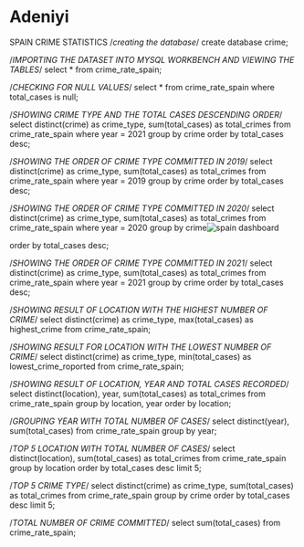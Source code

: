 # Adeniyi
SPAIN CRIME STATISTICS
/*creating the database*/
create database crime;


/*IMPORTING THE DATASET INTO MYSQL WORKBENCH AND VIEWING THE TABLES*/
select * from crime_rate_spain;

/*CHECKING FOR NULL VALUES*/
select * from crime_rate_spain
where total_cases is null;


/*SHOWING CRIME TYPE AND THE TOTAL CASES DESCENDING ORDER*/
select distinct(crime) as crime_type, sum(total_cases) as total_crimes
from crime_rate_spain
where year = 2021
group by crime
order by total_cases desc;


/*SHOWING THE ORDER OF CRIME TYPE COMMITTED IN 2019*/
select distinct(crime) as crime_type, sum(total_cases) as total_crimes
from crime_rate_spain
where year = 2019
group by crime
order by total_cases desc;


/*SHOWING THE ORDER OF CRIME TYPE COMMITTED IN 2020*/
select distinct(crime) as crime_type, sum(total_cases) as total_crimes
from crime_rate_spain
where year = 2020
group by crime![spain dashboard](https://user-images.githubusercontent.com/100759379/204086370-1f2da396-6c7e-4f74-8d68-d285c115c10a.png)

order by total_cases desc;


/*SHOWING THE ORDER OF CRIME TYPE COMMITTED IN 2021*/
select distinct(crime) as crime_type, sum(total_cases) as total_crimes
from crime_rate_spain
where year = 2021
group by crime
order by total_cases desc;


/*SHOWING RESULT OF LOCATION WITH THE HIGHEST NUMBER OF CRIME*/
select distinct(crime) as crime_type, max(total_cases) as highest_crime 
from crime_rate_spain;


/*SHOWING RESULT FOR LOCATION WITH THE LOWEST NUMBER OF CRIME*/
select distinct(crime) as crime_type, min(total_cases) as lowest_crime_roported
from crime_rate_spain;


/*SHOWING RESULT OF LOCATION, YEAR AND TOTAL CASES RECORDED*/
select distinct(location), year, sum(total_cases) as total_crimes
from crime_rate_spain
group by location, year
order by location;


/*GROUPING YEAR WITH TOTAL NUMBER OF CASES*/
select distinct(year), sum(total_cases)
from crime_rate_spain
group by year;


/*TOP 5 LOCATION WITH TOTAL NUMBER OF CASES*/
select distinct(location), sum(total_cases) as total_crimes
from crime_rate_spain
group by location
order by total_cases desc
limit 5;


/*TOP 5 CRIME TYPE*/
select distinct(crime) as crime_type, sum(total_cases) as total_crimes
from crime_rate_spain
group by crime
order by total_cases desc
limit 5;


/*TOTAL NUMBER OF CRIME COMMITTED*/
select sum(total_cases) 
from crime_rate_spain;

